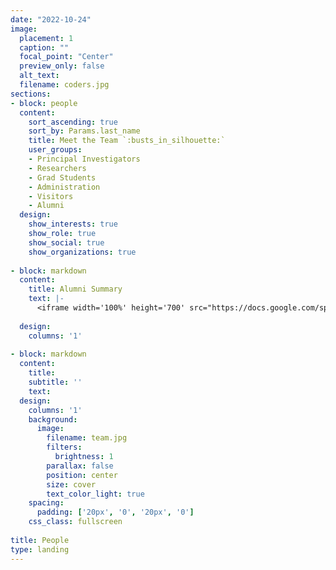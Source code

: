 ```yaml
---
date: "2022-10-24"
image:
  placement: 1
  caption: ""
  focal_point: "Center"
  preview_only: false
  alt_text: 
  filename: coders.jpg
sections:
- block: people
  content:
    sort_ascending: true
    sort_by: Params.last_name
    title: Meet the Team `:busts_in_silhouette:`
    user_groups:
    - Principal Investigators
    - Researchers
    - Grad Students
    - Administration
    - Visitors
    - Alumni
  design:
    show_interests: true
    show_role: true
    show_social: true
    show_organizations: true
    
- block: markdown
  content:
    title: Alumni Summary
    text: |-
      <iframe width='100%' height='700' src="https://docs.google.com/spreadsheets/d/1SdmT8HUF7bNdddzfAxXsrrzuBBv8nMmyn15Hm-3d650/edit?usp=sharing"></iframe>
      
  design:
    columns: '1'
    
- block: markdown
  content:
    title:
    subtitle: ''
    text:
  design:
    columns: '1'
    background:
      image: 
        filename: team.jpg
        filters:
          brightness: 1
        parallax: false
        position: center
        size: cover
        text_color_light: true
    spacing:
      padding: ['20px', '0', '20px', '0']
    css_class: fullscreen
    
title: People
type: landing
---
```

